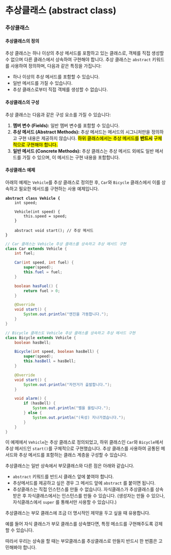 # 추상클래스 (abstract class)

### 추상클래스

#### 추상클래스의 정의

추상 클래스는 하나 이상의 추상 메서드를 포함하고 있는 클래스로, 객체를 직접 생성할 수 없으며 다른 클래스에서 상속하여 구현해야 합니다. 추상 클래스는 `abstract` 키워드를 사용하여 정의하며, 다음과 같은 특징을 가집니다:

* 하나 이상의 추상 메서드를 포함할 수 있습니다.
* 일반 메서드를 가질 수 있습니다.
* 추상 클래스로부터 직접 객체를 생성할 수 없습니다.

#### 추상클래스의 구성

추상 클래스는 다음과 같은 구성 요소를 가질 수 있습니다:

1. **멤버 변수 (Fields):** 일반 멤버 변수를 포함할 수 있습니다.
2. **추상 메서드 (Abstract Methods):** 추상 메서드는 메서드의 시그니처만을 정의하고 구현 내용은 제공하지 않습니다. <mark style="background-color:yellow;">하위 클래스에서는 추상 메서드를</mark> <mark style="background-color:yellow;"></mark><mark style="background-color:yellow;">**반드시**</mark> <mark style="background-color:yellow;"></mark><mark style="background-color:yellow;">구체적으로 구현해야 합니다.</mark>
3. **일반 메서드 (Concrete Methods):** 추상 클래스는 추상 메서드 외에도 일반 메서드를 가질 수 있으며, 이 메서드는 구현 내용을 포함합니다.

#### 추상클래스 예제

아래의 예제는 `Vehicle`를 추상 클래스로 정의한 후, `Car`와 `Bicycle` 클래스에서 이를 상속하고 필요한 메서드를 구현하는 사용 예제입니다.

<pre class="language-java"><code class="lang-java"><strong>abstract class Vehicle {
</strong>    int speed;

    Vehicle(int speed) {
        this.speed = speed;
    }

    abstract void start(); // 추상 메서드
}
</code></pre>

```java
// Car 클래스는 Vehicle 추상 클래스를 상속하고 추상 메서드 구현
class Car extends Vehicle {
    int fuel;

    Car(int speed, int fuel) {
        super(speed);
        this.fuel = fuel;
    }

    boolean hasFuel() {
        return fuel > 0;
    }

    @Override
    void start() {
        System.out.println("엔진을 가동합니다.");
    }
}
```

```java
// Bicycle 클래스도 Vehicle 추상 클래스를 상속하고 추상 메서드 구현
class Bicycle extends Vehicle {
    boolean hasBell;

    Bicycle(int speed, boolean hasBell) {
        super(speed);
        this.hasBell = hasBell;
    }

    @Override
    void start() {
        System.out.println("자전거가 출발합니다.");
    }

    void alarm() {
        if (hasBell) {
            System.out.println("벨을 울립니다.");
        } else {
            System.out.println("(육성) 지나가겠습니다.");
        }
    }
}
```

이 예제에서 `Vehicle`는 추상 클래스로 정의되었고, 하위 클래스인 `Car`와 `Bicycle`에서 추상 메서드인 `start()`를 구체적으로 구현했습니다. 추상 클래스를 사용하여 공통된 메서드와 추상 메서드를 포함하는 클래스 계층을 구성할 수 있습니다.







추상클래스는 일반 상속에서 부모클래스와 다른 점은 아래와 같습니다.

* `abstract` 키워드를 반드시 클래스 앞에 붙여야 합니다.
* 추상메서드를 제공하고 싶은 경우 그 메서드 앞에 `abstract` 를 붙이면 됩니다.
* 추상클래스는 직접 인스턴스를 만들 수 없습니다. 자식클래스가 추상클래스를 상속받은 후 자식클래스에서는 인스턴스를 만들 수 있습니다. (생성자는 만들 수 있으나, 자식클래스에서 `super` 를 통해서만 사용할 수 있습니다.)

추상클래스는 부모 클래스에 조금 더 명시적인 제약을 두고 싶을 때 유용합니다.

예를 들어 자식 클래스가 부모 클래스를 상속했다면, 특정 메소드를 구현해주도록 강제할 수 있습니다.

따라서 우리는 상속을 할 때는 부모클래스를 추상클래스로 만들지 반드시 한 번쯤은 고민해봐야 합니다.









